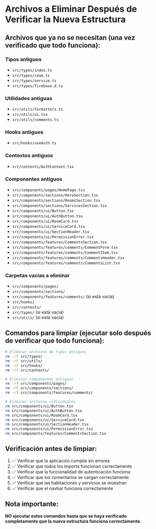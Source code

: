 # Archivos a Eliminar Después de Verificar la Nueva Estructura

## Archivos que ya no se necesitan (una vez verificado que todo funciona):

### Tipos antiguos
- `src/types/index.ts`
- `src/types/room.ts`
- `src/types/service.ts`
- `src/types/firebase.d.ts`

### Utilidades antiguas
- `src/utils/formatters.ts`
- `src/utils/ui.tsx`
- `src/utils/comments.ts`

### Hooks antiguos
- `src/hooks/useAuth.ts`

### Contextos antiguos
- `src/contexts/AuthContext.tsx`

### Componentes antiguos
- `src/components/pages/HomePage.tsx`
- `src/components/sections/HeroSection.tsx`
- `src/components/sections/RoomsSection.tsx`
- `src/components/sections/ServicesSection.tsx`
- `src/components/ui/Button.tsx`
- `src/components/ui/AuthButton.tsx`
- `src/components/ui/RoomCard.tsx`
- `src/components/ui/ServiceCard.tsx`
- `src/components/ui/SectionHeader.tsx`
- `src/components/ui/PermissionError.tsx`
- `src/components/features/CommentsSection.tsx`
- `src/components/features/comments/CommentForm.tsx`
- `src/components/features/comments/CommentItem.tsx`
- `src/components/features/comments/CommentsHeader.tsx`
- `src/components/features/comments/CommentsList.tsx`

### Carpetas vacías a eliminar
- `src/components/pages/`
- `src/components/sections/`
- `src/components/features/comments/` (si está vacía)
- `src/hooks/`
- `src/contexts/`
- `src/types/` (si está vacía)
- `src/utils/` (si está vacía)

## Comandos para limpiar (ejecutar solo después de verificar que todo funciona):

```bash
# Eliminar archivos de tipos antiguos
rm -rf src/types/
rm -rf src/utils/
rm -rf src/hooks/
rm -rf src/contexts/

# Eliminar componentes antiguos
rm -rf src/components/pages/
rm -rf src/components/sections/
rm -rf src/components/features/comments/

# Eliminar archivos individuales
rm src/components/ui/Button.tsx
rm src/components/ui/AuthButton.tsx
rm src/components/ui/RoomCard.tsx
rm src/components/ui/ServiceCard.tsx
rm src/components/ui/SectionHeader.tsx
rm src/components/ui/PermissionError.tsx
rm src/components/features/CommentsSection.tsx
```

## Verificación antes de limpiar:

1. ✅ Verificar que la aplicación compila sin errores
2. ✅ Verificar que todos los imports funcionan correctamente
3. ✅ Verificar que la funcionalidad de autenticación funciona
4. ✅ Verificar que los comentarios se cargan correctamente
5. ✅ Verificar que las habitaciones y servicios se muestran
6. ✅ Verificar que el navbar funciona correctamente

## Nota importante:
**NO ejecutar estos comandos hasta que se haya verificado completamente que la nueva estructura funciona correctamente.**
